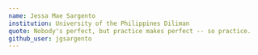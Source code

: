 ```yaml
---
name: Jessa Mae Sargento
institution: University of the Philippines Diliman
quote: Nobody's perfect, but practice makes perfect -- so practice.
github_user: jgsargento
---
```

